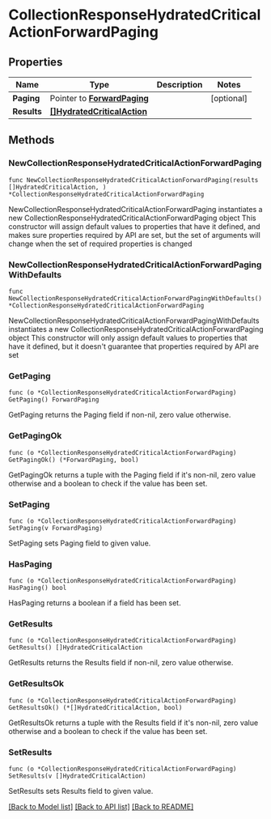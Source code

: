 # CollectionResponseHydratedCriticalActionForwardPaging

## Properties

Name | Type | Description | Notes
------------ | ------------- | ------------- | -------------
**Paging** | Pointer to [**ForwardPaging**](ForwardPaging.md) |  | [optional] 
**Results** | [**[]HydratedCriticalAction**](HydratedCriticalAction.md) |  | 

## Methods

### NewCollectionResponseHydratedCriticalActionForwardPaging

`func NewCollectionResponseHydratedCriticalActionForwardPaging(results []HydratedCriticalAction, ) *CollectionResponseHydratedCriticalActionForwardPaging`

NewCollectionResponseHydratedCriticalActionForwardPaging instantiates a new CollectionResponseHydratedCriticalActionForwardPaging object
This constructor will assign default values to properties that have it defined,
and makes sure properties required by API are set, but the set of arguments
will change when the set of required properties is changed

### NewCollectionResponseHydratedCriticalActionForwardPagingWithDefaults

`func NewCollectionResponseHydratedCriticalActionForwardPagingWithDefaults() *CollectionResponseHydratedCriticalActionForwardPaging`

NewCollectionResponseHydratedCriticalActionForwardPagingWithDefaults instantiates a new CollectionResponseHydratedCriticalActionForwardPaging object
This constructor will only assign default values to properties that have it defined,
but it doesn't guarantee that properties required by API are set

### GetPaging

`func (o *CollectionResponseHydratedCriticalActionForwardPaging) GetPaging() ForwardPaging`

GetPaging returns the Paging field if non-nil, zero value otherwise.

### GetPagingOk

`func (o *CollectionResponseHydratedCriticalActionForwardPaging) GetPagingOk() (*ForwardPaging, bool)`

GetPagingOk returns a tuple with the Paging field if it's non-nil, zero value otherwise
and a boolean to check if the value has been set.

### SetPaging

`func (o *CollectionResponseHydratedCriticalActionForwardPaging) SetPaging(v ForwardPaging)`

SetPaging sets Paging field to given value.

### HasPaging

`func (o *CollectionResponseHydratedCriticalActionForwardPaging) HasPaging() bool`

HasPaging returns a boolean if a field has been set.

### GetResults

`func (o *CollectionResponseHydratedCriticalActionForwardPaging) GetResults() []HydratedCriticalAction`

GetResults returns the Results field if non-nil, zero value otherwise.

### GetResultsOk

`func (o *CollectionResponseHydratedCriticalActionForwardPaging) GetResultsOk() (*[]HydratedCriticalAction, bool)`

GetResultsOk returns a tuple with the Results field if it's non-nil, zero value otherwise
and a boolean to check if the value has been set.

### SetResults

`func (o *CollectionResponseHydratedCriticalActionForwardPaging) SetResults(v []HydratedCriticalAction)`

SetResults sets Results field to given value.



[[Back to Model list]](../README.md#documentation-for-models) [[Back to API list]](../README.md#documentation-for-api-endpoints) [[Back to README]](../README.md)



